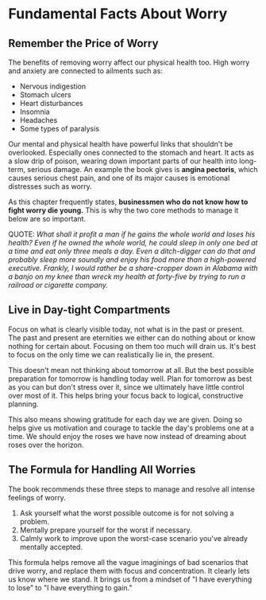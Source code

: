 # Fundamental Facts About Worry

## Remember the Price of Worry

The benefits of removing worry affect our physical health too. High worry and anxiety are connected to ailments such as:

* Nervous indigestion
* Stomach ulcers
* Heart disturbances
* Insomnia
* Headaches
* Some types of paralysis

Our mental and physical health have powerful links that shouldn't be overlooked. Especially ones connected to the stomach and heart. It acts as a slow drip of poison, wearing down important parts of our health into long-term, serious damage. An example the book gives is **angina pectoris**, which causes serious chest pain, and one of its major causes is emotional distresses such as worry.

As this chapter frequently states, **businessmen who do not know how to fight worry die young.** This is why the two core methods to manage it below are so important.

QUOTE: *What shall it profit a man if he gains the whole world and loses his health? Even if he owned the whole world, he could sleep in only one bed at a time and eat only three meals a day. Even a ditch-digger can do that and probably sleep more soundly and enjoy his food more than a high-powered executive. Frankly, I would rather be a share-cropper down in Alabama with a banjo on my knee than wreck my health at forty-five by trying to run a railroad or cigarette company.*

## Live in Day-tight Compartments

Focus on what is clearly visible today, not what is in the past or present. The past and present are eternities we either can do nothing about or know nothing for certain about. Focusing on them too much will drain us. It's best to focus on the only time we can realistically lie in, the present.

This doesn't mean not thinking about tomorrow at all. But the best possible preparation for tomorrow is handling today well. Plan for tomorrow as best as you can but don't stress over it, since we ultimately have little control over most of it. This helps bring your focus back to logical, constructive planning.

This also means showing gratitude for each day we are given. Doing so helps give us motivation and courage to tackle the day's problems one at a time. We should enjoy the roses we have now instead of dreaming about roses over the horizon.

## The Formula for Handling All Worries

The book recommends these three steps to manage and resolve all intense feelings of worry.

1. Ask yourself what the worst possible outcome is for not solving a problem.
2. Mentally prepare yourself for the worst if necessary.
3. Calmly work to improve upon the worst-case scenario you've already mentally accepted.

This formula helps remove all the vague imaginings of bad scenarios that drive worry, and replace them with focus and concentration. It clearly lets us know where we stand. It brings us from a mindset of "I have everything to lose" to "I have everything to gain."
